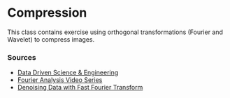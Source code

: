 # Compression

This class contains exercise using orthogonal transformations (Fourier and Wavelet) to compress images.

### Sources

* [Data Driven Science & Engineering](http://databookuw.com/databook.pdf)
* [Fourier Analysis Video Series](https://www.youtube.com/playlist?list=PLMrJAkhIeNNT_Xh3Oy0Y4LTj0Oxo8GqsC)
* [Denoising Data with Fast Fourier Transform](https://kinder-chen.medium.com/denoising-data-with-fast-fourier-transform-a81d9f38cc4c)
